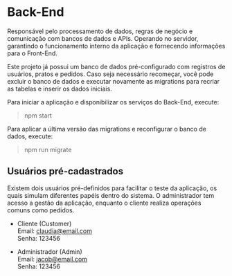 # Back-End

Responsável pelo processamento de dados, regras de negócio e comunicação com bancos de dados e APIs. Operando no servidor, garantindo o funcionamento interno da aplicação e fornecendo informações para o Front-End.

Este projeto já possui um banco de dados pré-configurado com registros de usuários, pratos e pedidos. Caso seja necessário recomeçar, você pode excluir o banco de dados e executar novamente as migrations para recriar as tabelas e inserir os dados iniciais.

Para iniciar a aplicação e disponibilizar os serviços do Back-End, execute:
> npm start

Para aplicar a última versão das migrations e reconfigurar o banco de dados, execute:
> npm run migrate

## Usuários pré-cadastrados
Existem dois usuários pré-definidos para facilitar o teste da aplicação, os quais simulam diferentes papéis dentro do sistema. O administrador tem acesso a gestão da aplicação, enquanto o cliente realiza operações comuns como pedidos.

- Cliente (Customer) <br/>
Email: claudia@email.com <br/>
Senha: 123456

- Administrador (Admin) <br/>
Email: jacob@email.com <br/>
Senha: 123456

